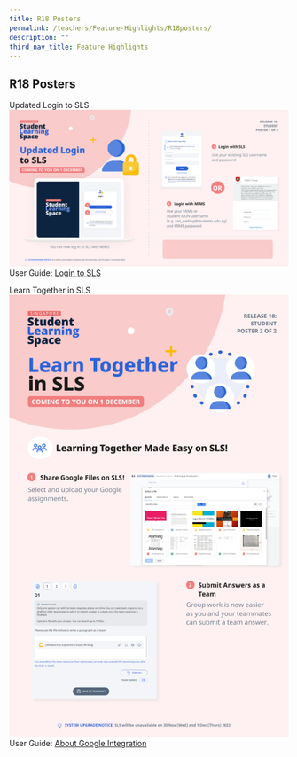 ```yaml
---
title: R18 Posters
permalink: /teachers/Feature-Highlights/R18posters/
description: ""
third_nav_title: Feature Highlights
---
```

## R18 Posters    <a name="R18"></a>
Updated Login to SLS
![](/images/Media/6Posters/(1%20of%202)%20Student%20MIMS.png)
User Guide: [Login to SLS](/sls/student)

Learn Together in SLS
![](/images/Media/6Posters/(2%20of%202)%20Student%20Learn%20Together.png)
User Guide: [About Google Integration](/sls/student)